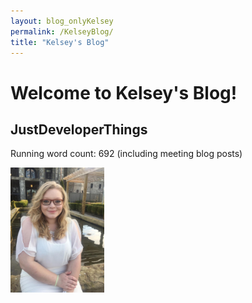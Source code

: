 ```yaml
---
layout: blog_onlyKelsey
permalink: /KelseyBlog/
title: "Kelsey's Blog"
---
```


# Welcome to Kelsey's Blog!
## JustDeveloperThings

Running word count: 692 (including meeting blog posts)

![](./images/kelsey_blog_pic.jpg)

<style> img {max-width: 100%; max-height: 200px;}</style>